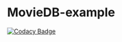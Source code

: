 # MovieDB-example
[![Codacy Badge](https://api.codacy.com/project/badge/Grade/0e865da91d154a21a394c576a98de72d)](https://app.codacy.com/app/tohami/MovieDB-example?utm_source=github.com&utm_medium=referral&utm_content=tohami/MovieDB-example&utm_campaign=Badge_Grade_Dashboard)